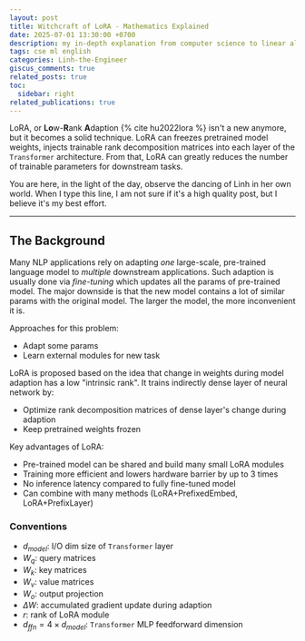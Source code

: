 ```yaml
---
layout: post
title: Witchcraft of LoRA - Mathematics Explained
date: 2025-07-01 13:30:00 +0700
description: my in-depth explanation from computer science to linear algebra of LoRA
tags: cse ml english
categories: Linh-the-Engineer
giscus_comments: true
related_posts: true
toc:
  sidebar: right
related_publications: true
---
```


LoRA, or **Lo**w-**R**ank **A**daption {% cite hu2022lora %} isn't a new anymore, but it becomes a solid technique. LoRA can freezes pretrained model weights, injects trainable rank decomposition matrices into each layer of the `Transformer` architecture. From that, LoRA can greatly reduces the number of trainable parameters for downstream tasks.

You are here, in the light of the day, observe the dancing of Linh in her own world. When I type this line, I am not sure if it's a high quality post, but I believe it's my best effort.

---

## The Background

Many NLP applications rely on adapting *one* large-scale, pre-trained language model to *multiple* downstream applications. Such adaption is usually done via *fine-tuning* which updates all the params of pre-trained model. The major downside is that the new model contains a lot of similar params with the original model. The larger the model, the more inconvenient it is.

Approaches for this problem:
- Adapt some params
- Learn external modules for new task

LoRA is proposed based on the idea that change in weights during model adaption has a low "intrinsic rank". It trains indirectly dense layer of neural network by:
- Optimize rank decomposition matrices of dense layer's change during adaption
- Keep pretrained weights frozen

Key advantages of LoRA:
- Pre-trained model can be shared and build many small LoRA modules
- Training more efficient and lowers hardware barrier by up to 3 times
- No inference latency compared to fully fine-tuned model
- Can combine with many methods (LoRA+PrefixedEmbed, LoRA+PrefixLayer)

### Conventions

- $d_{model}$: I/O dim size of `Transformer` layer
- $W_q$: query matrices
- $W_k$: key matrices
- $W_v$: value matrices
- $W_o$: output projection
- $\Delta W$: accumulated gradient update during adaption
- $r$: rank of LoRA module
- $d_{ffn} = 4 \times d_{model}$: `Transformer` MLP feedforward dimension



